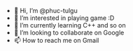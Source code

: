 - 👋 Hi, I’m @phuc-tulgu
- 👀 I’m interested in playing game :D
- 🌱 I’m currently learning C++ and so on
- 💞️ I’m looking to collaborate on Google
- 📫 How to reach me on Gmail

<!---
phuc-tulgu/phuc-tulgu is a ✨ special ✨ repository because its `README.md` (this file) appears on your GitHub profile.
You can click the Preview link to take a look at your changes.
--->
